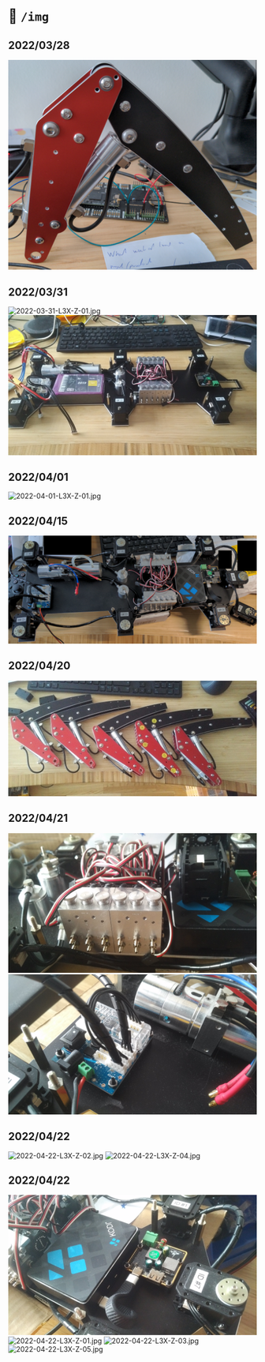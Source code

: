 :robot: `/img`
==============
## 2022/03/28
![2022-03-28-L3X-Z-01.jpg](2022-03-28-L3X-Z-01.jpg)
## 2022/03/31
![2022-03-31-L3X-Z-01.jpg](2022-03-31-L3X-Z-01.jpg)
![2022-03-31-L3X-Z-02.jpg](2022-03-31-L3X-Z-02.jpg)
## 2022/04/01
![2022-04-01-L3X-Z-01.jpg](2022-04-01-L3X-Z-01.jpg)
## 2022/04/15
![2022-04-15-L3X-Z-01.jpg](2022-04-15-L3X-Z-01.jpg)
## 2022/04/20
![2022-04-20-L3X-Z-01.jpg](2022-04-20-L3X-Z-01.jpg)
## 2022/04/21
![2022-04-21-L3X-Z-01.jpg](2022-04-21-L3X-Z-01.jpg)
![2022-04-21-L3X-Z-03.jpg](2022-04-21-L3X-Z-03.jpg)
## 2022/04/22
![2022-04-22-L3X-Z-02.jpg](2022-04-22-L3X-Z-02.jpg)
![2022-04-22-L3X-Z-04.jpg](2022-04-22-L3X-Z-04.jpg)
## 2022/04/22
![2022-04-21-L3X-Z-02.jpg](2022-04-21-L3X-Z-02.jpg)
![2022-04-22-L3X-Z-01.jpg](2022-04-22-L3X-Z-01.jpg)
![2022-04-22-L3X-Z-03.jpg](2022-04-22-L3X-Z-03.jpg)
![2022-04-22-L3X-Z-05.jpg](2022-04-22-L3X-Z-05.jpg)
